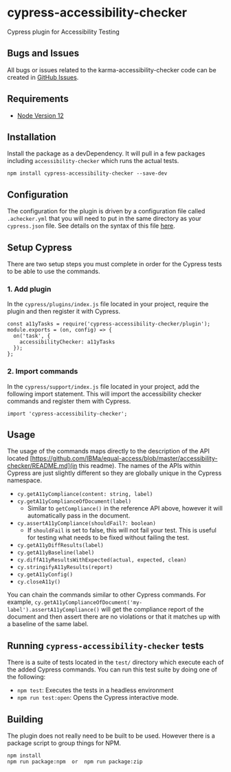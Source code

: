 # cypress-accessibility-checker

Cypress plugin for Accessibility Testing

## Bugs and Issues

All bugs or issues related to the karma-accessibility-checker code can be created in [GitHub Issues](https://github.com/IBMa/equal-access/issues).

## Requirements

* [Node Version 12](https://nodejs.org/en/download/)

## Installation

Install the package as a devDependency.  It will pull in a few packages including `accessibility-checker` which runs the actual tests.

```
npm install cypress-accessibility-checker --save-dev
```

## Configuration

The configuration for the plugin is driven by a configuration file called `.achecker.yml` that you will need to put in the same directory as your `cypress.json` file.  See details on the syntax of this file [here](https://github.com/IBMa/equal-access/blob/master/accessibility-checker/README.md).

## Setup Cypress

There are two setup steps you must complete in order for the Cypress tests to be able to use the commands.

### 1. Add plugin

In the `cypress/plugins/index.js` file located in your project, require the plugin and then register it with Cypress.
```
const a11yTasks = require('cypress-accessibility-checker/plugin');
module.exports = (on, config) => {
  on('task', {
    accessibilityChecker: a11yTasks
  });
};
```

### 2. Import commands
In the `cypress/support/index.js` file located in your project, add the following import statement.  This will import the accessibility checker commands and register them with Cypress.

```
import 'cypress-accessibility-checker';
```

## Usage
The usage of the commands maps directly to the description of the API located [https://github.com/IBMa/equal-access/blob/master/accessibility-checker/README.md](in this readme).  The names of the APIs within Cypress are just slightly different so they are globally unique in the Cypress namespace.

- `cy.getA11yCompliance(content: string, label)`
- `cy.getA11yComplianceOfDocument(label)`
  - Similar to `getCompliance()` in the reference API above, however it will automatically pass in the document.
- `cy.assertA11yCompliance(shouldFail?: boolean)`
  - If `shouldFail` is set to false, this will not fail your test.  This is useful for testing what needs to be fixed without failing the test.
- `cy.getA11yDiffResults(label)`
- `cy.getA11yBaseline(label)`
- `cy.diffA11yResultsWithExpected(actual, expected, clean)`
- `cy.stringifyA11yResults(report)`
- `cy.getA11yConfig()`
- `cy.closeA11y()`

You can chain the commands similar to other Cypress commands.  For example, `cy.getA11yComplianceOfDocument('my-label').assertA11yCompliance()` will get the compliance report of the document and then assert there are no violations or that it matches up with a baseline of the same label.


## Running `cypress-accessibility-checker` tests

There is a suite of tests located in the `test/` directory which execute each of the added Cypress commands.  You can run this test suite by doing one of the following:

* `npm test`: Executes the tests in a headless environment
* `npm run test:open`: Opens the Cypress interactive mode.


## Building

The plugin does not really need to be built to be used.  However there is a package script to group things for NPM.

```
npm install
npm run package:npm  or  npm run package:zip
```
